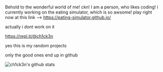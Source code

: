 Behold to the wonderful world of me! ckn! I am a person, who likes coding! i currently working on the eating simulator, which is so awsome! play right now at this link -->  https://eating-simulator.github.io/


actually i dont work on it

https://repl.it/@ch1ck3n

yes this is my random projects

only the good ones end up in github



![ch1ck3n's github stats](https://github-readme-stats.vercel.app/api?username=ch1ck3n-byte&theme=synthwave)
